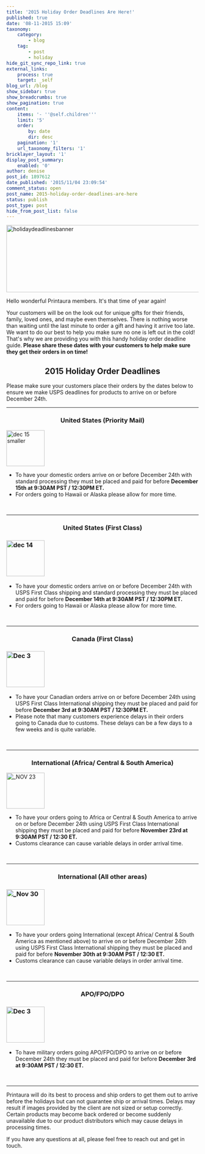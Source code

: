 ```yaml
---
title: '2015 Holiday Order Deadlines Are Here!'
published: true
date: '08-11-2015 15:09'
taxonomy:
    category:
        - blog
    tag:
        - post
        - holiday
hide_git_sync_repo_link: true
external_links:
    process: true
    target: _self
blog_url: /blog
show_sidebar: true
show_breadcrumbs: true
show_pagination: true
content:
    items: '- ''@self.children'''
    limit: '5'
    order:
        by: date
        dir: desc
    pagination: '1'
    url_taxonomy_filters: '1'
bricklayer_layout: '1'
display_post_summary:
    enabled: '0'
author: denise
post_id: 1897612
date_published: '2015/11/04 23:09:54'
comment_status: open
post_name: 2015-holiday-order-deadlines-are-here
status: publish
post_type: post
hide_from_post_list: false
---
```


<img class="aligncenter size-full wp-image-1897780" src="https://printaura.com/wp-content/uploads/2015/11/holidaydeadlinesbanner1.jpg" alt="holidaydeadlinesbanner" width="600" height="176" />

Hello wonderful Printaura members. It's that time of year again!

Your customers will be on the look out for unique gifts for their friends, family, loved ones, and maybe even themselves. There is nothing worse than waiting until the last minute to order a gift and having it arrive too late. We want to do our best to help you make sure no one is left out in the cold! That's why we are providing you with this handy holiday order deadline guide.<strong> Please share these dates with your customers to help make sure they get their orders in on time!</strong>
<h2 style="text-align: center;">2015 Holiday Order Deadlines</h2>
Please make sure your customers place their orders by the dates below to ensure we make USPS deadlines for products to arrive on or before December 24th.

<hr />

<h3 style="text-align: center;">United States (Priority Mail)</h3>
<img class="alignnone wp-image-1897656 size-full aligncenter" src="https://printaura.com/wp-content/uploads/2015/11/dec-15-smaller.png" alt="dec 15 smaller" width="100" height="94" />
<ul>
	<li>To have your domestic orders arrive on or before December 24th with standard processing they must be placed and paid for before <strong>December 15th at 9:30AM PST / 12:30PM ET.</strong></li>
	<li>For orders going to Hawaii or Alaska please allow for more time.</li>
</ul>
&nbsp;

<hr />

<h3 style="text-align: center;">United States (First Class)</h3>
<h3><img class="alignnone wp-image-1897654 size-full aligncenter" src="https://printaura.com/wp-content/uploads/2015/11/dec-14.png" alt="dec 14" width="100" height="94" /></h3>
<ul>
	<li>To have your domestic orders arrive on or before December 24th with USPS First Class shipping and standard processing they must be placed and paid for before <strong>December 14th at 9:30AM PST / 12:30PM ET.</strong></li>
	<li>For orders going to Hawaii or Alaska please allow for more time.</li>
</ul>
&nbsp;

<hr />

<h3 style="text-align: center;">Canada (First Class)</h3>
<h3><img class="alignnone wp-image-1897653 size-full aligncenter" src="https://printaura.com/wp-content/uploads/2015/11/Dec-3.png" alt="Dec 3" width="100" height="94" /></h3>
<ul>
	<li>To have your Canadian orders arrive on or before December 24th using USPS First Class International shipping they must be placed and paid for before<strong> December 3rd at 9:30AM PST / 12:30PM ET.</strong></li>
	<li>Please note that many customers experience delays in their orders going to Canada due to customs. These delays can be a few days to a few weeks and is quite variable.</li>
</ul>
&nbsp;

<hr />

<h3 style="text-align: center;">International (Africa/ Central &amp; South America)</h3>
<img class="alignnone wp-image-1897651 size-full aligncenter" src="https://printaura.com/wp-content/uploads/2015/11/NOV-23.png" alt="_NOV 23" width="100" height="94" />
<ul>
	<li>To have your orders going to Africa or Central &amp; South America to arrive on or before December 24th using USPS First Class International shipping they must be placed and paid for before<strong> November 23rd at 9:30AM PST / 12:30 ET.</strong></li>
	<li>Customs clearance can cause variable delays in order arrival time.</li>
</ul>
&nbsp;

<hr />

<h3 style="text-align: center;">International (All other areas)</h3>
<h3><img class="alignnone wp-image-1897652 size-full aligncenter" src="https://printaura.com/wp-content/uploads/2015/11/Nov-30.png" alt="_Nov 30" width="100" height="94" /></h3>
<ul>
	<li>To have your orders going International (except Africa/ Central &amp; South America as mentioned above) to arrive on or before December 24th using USPS First Class International shipping they must be placed and paid for before <strong>November 30th at 9:30AM PST / 12:30 ET.</strong></li>
	<li>Customs clearance can cause variable delays in order arrival time.</li>
</ul>
&nbsp;

<hr />

<h3 style="text-align: center;">APO/FPO/DPO</h3>
<h3><img class="alignnone wp-image-1897653 size-full aligncenter" src="https://printaura.com/wp-content/uploads/2015/11/Dec-3.png" alt="Dec 3" width="100" height="94" /></h3>
<ul>
	<li>To have military orders going APO/FPO/DPO to arrive on or before December 24th they must be placed and paid for before <strong>December 3rd at 9:30AM PST / 12:30 ET.</strong></li>
</ul>
&nbsp;

<hr />

Printaura will do its best to process and ship orders to get them out to arrive before the holidays but can not guarantee ship or arrival times. Delays may result if images provided by the client are not sized or setup correctly. Certain products may become back ordered or become suddenly unavailable due to our product distributors which may cause delays in processing times.

If you have any questions at all, please feel free to reach out and get in touch.
